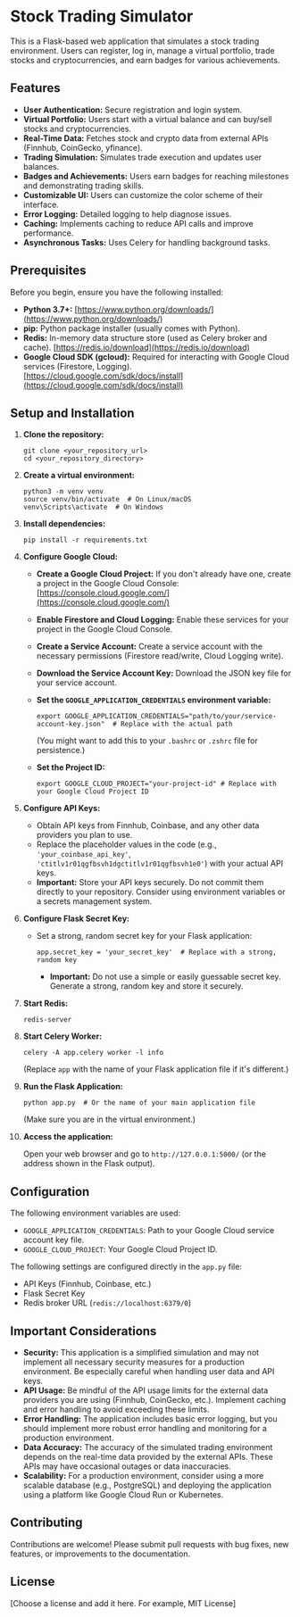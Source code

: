 # Stock Trading Simulator

This is a Flask-based web application that simulates a stock trading environment. Users can register, log in, manage a virtual portfolio, trade stocks and cryptocurrencies, and earn badges for various achievements.

## Features

*   **User Authentication:** Secure registration and login system.
*   **Virtual Portfolio:**  Users start with a virtual balance and can buy/sell stocks and cryptocurrencies.
*   **Real-Time Data:** Fetches stock and crypto data from external APIs (Finnhub, CoinGecko, yfinance).
*   **Trading Simulation:**  Simulates trade execution and updates user balances.
*   **Badges and Achievements:** Users earn badges for reaching milestones and demonstrating trading skills.
*   **Customizable UI:** Users can customize the color scheme of their interface.
*   **Error Logging:**  Detailed logging to help diagnose issues.
*   **Caching:** Implements caching to reduce API calls and improve performance.
*   **Asynchronous Tasks:** Uses Celery for handling background tasks.

## Prerequisites

Before you begin, ensure you have the following installed:

*   **Python 3.7+:**  [https://www.python.org/downloads/](https://www.python.org/downloads/)
*   **pip:** Python package installer (usually comes with Python).
*   **Redis:**  In-memory data structure store (used as Celery broker and cache).  [https://redis.io/download](https://redis.io/download)
*   **Google Cloud SDK (gcloud):** Required for interacting with Google Cloud services (Firestore, Logging). [https://cloud.google.com/sdk/docs/install](https://cloud.google.com/sdk/docs/install)

## Setup and Installation

1.  **Clone the repository:**

    ```
    git clone <your_repository_url>
    cd <your_repository_directory>
    ```

2.  **Create a virtual environment:**

    ```
    python3 -m venv venv
    source venv/bin/activate  # On Linux/macOS
    venv\Scripts\activate  # On Windows
    ```

3.  **Install dependencies:**

    ```
    pip install -r requirements.txt
    ```

4.  **Configure Google Cloud:**

    *   **Create a Google Cloud Project:** If you don't already have one, create a project in the Google Cloud Console: [https://console.cloud.google.com/](https://console.cloud.google.com/)
    *   **Enable Firestore and Cloud Logging:**  Enable these services for your project in the Google Cloud Console.
    *   **Create a Service Account:** Create a service account with the necessary permissions (Firestore read/write, Cloud Logging write).
    *   **Download the Service Account Key:** Download the JSON key file for your service account.
    *   **Set the `GOOGLE_APPLICATION_CREDENTIALS` environment variable:**

        ```
        export GOOGLE_APPLICATION_CREDENTIALS="path/to/your/service-account-key.json"  # Replace with the actual path
        ```

        (You might want to add this to your `.bashrc` or `.zshrc` file for persistence.)
    *   **Set the Project ID:**

        ```
        export GOOGLE_CLOUD_PROJECT="your-project-id" # Replace with your Google Cloud Project ID
        ```

5.  **Configure API Keys:**

    *   Obtain API keys from Finnhub, Coinbase, and any other data providers you plan to use.
    *   Replace the placeholder values in the code (e.g., `'your_coinbase_api_key'`, `'ctitlv1r01qgfbsvh1dgctitlv1r01qgfbsvh1e0'`) with your actual API keys.
    *   **Important:** Store your API keys securely.  Do not commit them directly to your repository.  Consider using environment variables or a secrets management system.

6.  **Configure Flask Secret Key:**

    *   Set a strong, random secret key for your Flask application:

        ```
        app.secret_key = 'your_secret_key'  # Replace with a strong, random key
        ```

        *   **Important:**  Do not use a simple or easily guessable secret key.  Generate a strong, random key and store it securely.

7.  **Start Redis:**

    ```
    redis-server
    ```

8.  **Start Celery Worker:**

    ```
    celery -A app.celery worker -l info
    ```

    (Replace `app` with the name of your Flask application file if it's different.)

9.  **Run the Flask Application:**

    ```
    python app.py  # Or the name of your main application file
    ```

    (Make sure you are in the virtual environment.)

10. **Access the application:**

    Open your web browser and go to `http://127.0.0.1:5000/` (or the address shown in the Flask output).

## Configuration

The following environment variables are used:

*   `GOOGLE_APPLICATION_CREDENTIALS`:  Path to your Google Cloud service account key file.
*   `GOOGLE_CLOUD_PROJECT`: Your Google Cloud Project ID.

The following settings are configured directly in the `app.py` file:

*   API Keys (Finnhub, Coinbase, etc.)
*   Flask Secret Key
*   Redis broker URL (`redis://localhost:6379/0`)

## Important Considerations

*   **Security:** This application is a simplified simulation and may not implement all necessary security measures for a production environment.  Be especially careful when handling user data and API keys.
*   **API Usage:**  Be mindful of the API usage limits for the external data providers you are using (Finnhub, CoinGecko, etc.). Implement caching and error handling to avoid exceeding these limits.
*   **Error Handling:**  The application includes basic error logging, but you should implement more robust error handling and monitoring for a production environment.
*   **Data Accuracy:** The accuracy of the simulated trading environment depends on the real-time data provided by the external APIs.  These APIs may have occasional outages or data inaccuracies.
*   **Scalability:**  For a production environment, consider using a more scalable database (e.g., PostgreSQL) and deploying the application using a platform like Google Cloud Run or Kubernetes.

## Contributing

Contributions are welcome!  Please submit pull requests with bug fixes, new features, or improvements to the documentation.

## License

[Choose a license and add it here.  For example, MIT License]
